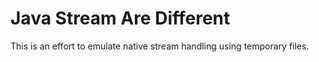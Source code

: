 Java Stream Are Different
=========================

This is an effort to emulate native stream handling using temporary files.